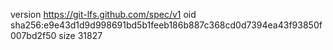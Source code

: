 version https://git-lfs.github.com/spec/v1
oid sha256:e9e43d1d9d998691bd5b1feeb186b887c368cd0d7394ea43f93850f007bd2f50
size 31827
